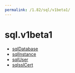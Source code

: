```yaml
---
permalink: /1.82/sql/v1beta1/
---
```


# sql.v1beta1



* [sqlDatabase](sqlDatabase.md)
* [sqlInstance](sqlInstance.md)
* [sqlUser](sqlUser.md)
* [sqlsslCert](sqlsslCert.md)
